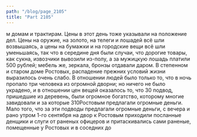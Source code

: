 ```yaml
---
path: "/blog/page_2105"
title: "Part 2105"
---
```


м домам и трактирам. Цены в этот день тоже указывали на положение дел. Цены на оружие, на золото, на телеги и лошадей всё шли возвышаясь, а цены на бумажки и на городские вещи всё шли уменьшаясь, так что в середине дня были случаи, что дорогие товары, как сукна, извозчики вывозили из-полу, а за мужицкую лошадь платили 500 рублей; мебель же, зеркала, бронзы отдавали даром.
В степенном и старом доме Ростовых, распадение прежних условий жизни выразилось очень слабо. В отношении людей было только то, что в ночь пропало три человека из огромной дворни; но ничего не было украдено, и в отношении цен вещей оказалось то, что 30 подвод, пришедшие из деревень, были огромное богатство, которому многие завидовали и за которые 310Ростовым предлагали огромные деньги. Мало того, что за эти подводы предлагали огромные деньги, с вечера и рано утром 1-го сентября на двор к Ростовым приходили посланные денщики и слуги от раненых офицеров и притаскивались сами раненые, помещенные у Ростовых и в соседних до
